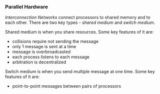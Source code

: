 ### Parallel Hardware

*Interconnection Networks* connect processors to shared memory and to each other. There are two key types - *shared medium* and *switch medium*.

Shared medium is when you share resources. Some key features of it are:
* collisions require not sending the message
* only 1 message is sent at a time
* message is overbroadcasted
* each process listens to each message
* arbitration is decentralized

Switch medium is when you send multiple message at one time. Some key features of it are:
* point-to-point messages between pairs of processors
